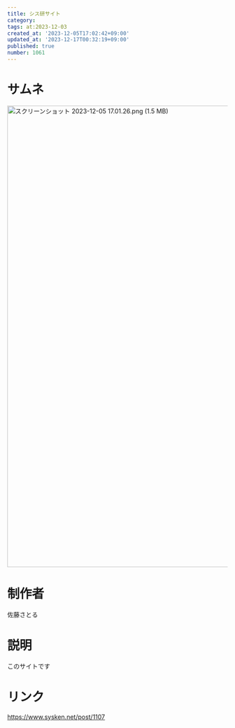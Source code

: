 ```yaml
---
title: シス研サイト
category:
tags: at:2023-12-03
created_at: '2023-12-05T17:02:42+09:00'
updated_at: '2023-12-17T00:32:19+09:00'
published: true
number: 1061
---
```


# サムネ
<img width="1056" alt="スクリーンショット 2023-12-05 17.01.26.png (1.5 MB)" src="https://img.esa.io/uploads/production/attachments/19973/2023/12/05/148142/068a9589-259e-4d58-8cbe-ab6527cb1a16.png">

# 制作者
佐藤さとる

# 説明
このサイトです

# リンク
https://www.sysken.net/post/1107

